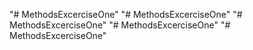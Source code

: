"# MethodsExcerciseOne" 
"# MethodsExcerciseOne" 
"# MethodsExcerciseOne" 
"# MethodsExcerciseOne" 
"# MethodsExcerciseOne" 
